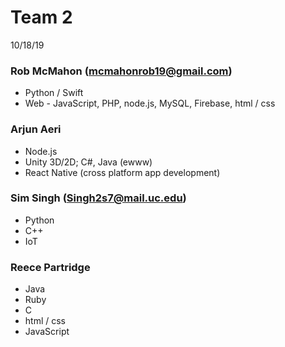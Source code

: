 # Team 2

10/18/19

### Rob McMahon (mcmahonrob19@gmail.com)

- Python / Swift
- Web - JavaScript, PHP, node.js, MySQL, Firebase, html / css

### Arjun Aeri
- Node.js
- Unity 3D/2D; C#, Java (ewww)
- React Native (cross platform app development)

### Sim Singh (Singh2s7@mail.uc.edu)

- Python
- C++
- IoT

### Reece Partridge

- Java
- Ruby
- C
- html / css
- JavaScript
